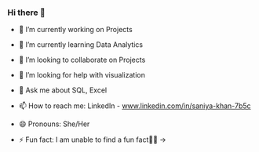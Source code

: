 ### Hi there 👋



- 🔭 I’m currently working on Projects
- 🌱 I’m currently learning Data Analytics
- 👯 I’m looking to collaborate on Projects
- 🤔 I’m looking for help with visualization
- 💬 Ask me about SQL, Excel
- 📫 How to reach me: LinkedIn - www.linkedin.com/in/saniya-khan-7b5c

- 😄 Pronouns: She/Her
- ⚡ Fun fact: I am unable to find a fun fact🤷‍♀️
->
